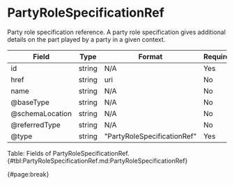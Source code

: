 <!--
    ATTENTION: This file was generated via gradle!
               Do NOT manually edit this file! Any such changes will be overwritten!
-->

# PartyRoleSpecificationRef

Party role specification reference.
A party role specification gives additional details on the part played by a party in a given context.

| Field | Type | Format | Required |
| ------- | ------- | ------- | --- |
| id | string | N/A | Yes |
| href | string | uri | No |
| name | string | N/A | No |
| @baseType | string | N/A | No |
| @schemaLocation | string | N/A | No |
| @referredType | string | N/A | No |
| @type | string | "PartyRoleSpecificationRef" | Yes |

Table: Fields of PartyRoleSpecificationRef. {#tbl:PartyRoleSpecificationRef.md:PartyRoleSpecificationRef}

{#page:break}
